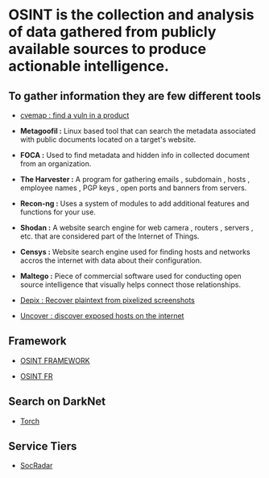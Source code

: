 # OSINT is the collection and analysis of data gathered from publicly available sources to produce actionable intelligence. 

## To gather information they are few different tools

* [cvemap : find a vuln in a product](https://github.com/projectdiscovery/cvemap)

* **Metagoofil :** Linux based tool that can search the metadata associated with public documents located on a target's website.

* **FOCA :** Used to find metadata and hidden info in collected document from an organization.

* **The Harvester :** A program for gathering emails , subdomain , hosts , employee names , PGP keys , open ports and banners from servers.

* **Recon-ng :** Uses a system of modules to add additional features and functions for your use. 

* **Shodan :** A website search engine for web camera , routers , servers , etc. that are considered part of the Internet of Things.

* **Censys :** Website search engine used for finding hosts and networks accros the internet with data about their configuration.

* **Maltego :** Piece of commercial software used for conducting open source intelligence that visually helps connect those relationships.

* [Depix : Recover plaintext from pixelized screenshots](https://github.com/spipm/Depix)

* [Uncover : discover exposed hosts on the internet](https://github.com/projectdiscovery/uncover)

## Framework

* [OSINT FRAMEWORK](https://osintframework.com/)

* [OSINT FR](https://osintfr.com/fr/outils/)

## Search on DarkNet

* [Torch](https://torchsearch.wordpress.com/)

## Service Tiers

* [SocRadar](https://socradar.io/)